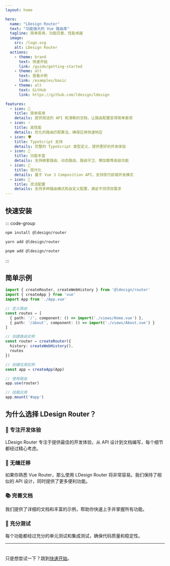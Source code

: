 ```yaml
---
layout: home

hero:
  name: "LDesign Router"
  text: "功能强大的 Vue 路由库"
  tagline: 简单易用，功能完善，性能卓越
  image:
    src: /logo.svg
    alt: LDesign Router
  actions:
    - theme: brand
      text: 快速开始
      link: /guide/getting-started
    - theme: alt
      text: 查看示例
      link: /examples/basic
    - theme: alt
      text: GitHub
      link: https://github.com/ldesign/ldesign

features:
  - icon: 🚀
    title: 简单易用
    details: 提供简洁的 API 和清晰的文档，让路由配置变得简单直观
  - icon: ⚡️
    title: 高性能
    details: 优化的路由匹配算法，确保应用快速响应
  - icon: 🛡️
    title: TypeScript 支持
    details: 完整的 TypeScript 类型定义，提供更好的开发体验
  - icon: 🔧
    title: 功能丰富
    details: 支持嵌套路由、动态路由、路由守卫、懒加载等高级功能
  - icon: 📱
    title: 现代化
    details: 基于 Vue 3 Composition API，支持现代前端开发模式
  - icon: 🎨
    title: 灵活配置
    details: 支持多种路由模式和自定义配置，满足不同项目需求
---
```


## 快速安装

::: code-group

```bash [npm]
npm install @ldesign/router
```

```bash [yarn]
yarn add @ldesign/router
```

```bash [pnpm]
pnpm add @ldesign/router
```

:::

## 简单示例

```typescript
import { createRouter, createWebHistory } from '@ldesign/router'
import { createApp } from 'vue'
import App from './App.vue'

// 定义路由
const routes = [
  { path: '/', component: () => import('./views/Home.vue') },
  { path: '/about', component: () => import('./views/About.vue') }
]

// 创建路由实例
const router = createRouter({
  history: createWebHistory(),
  routes
})

// 创建应用实例
const app = createApp(App)

// 使用路由
app.use(router)

// 挂载应用
app.mount('#app')
```

## 为什么选择 LDesign Router？

### 🎯 专注开发体验

LDesign Router 专注于提供最佳的开发体验，从 API 设计到文档编写，每个细节都经过精心考虑。

### 🔄 无缝迁移

如果你熟悉 Vue Router，那么使用 LDesign Router 将非常容易。我们保持了相似的 API 设计，同时提供了更多便利功能。

### 📚 完善文档

我们提供了详细的文档和丰富的示例，帮助你快速上手并掌握所有功能。

### 🧪 充分测试

每个功能都经过充分的单元测试和集成测试，确保代码质量和稳定性。

---

<div class="tip custom-block" style="padding-top: 8px">

只是想尝试一下？跳到[快速开始](/guide/getting-started)。

</div>
